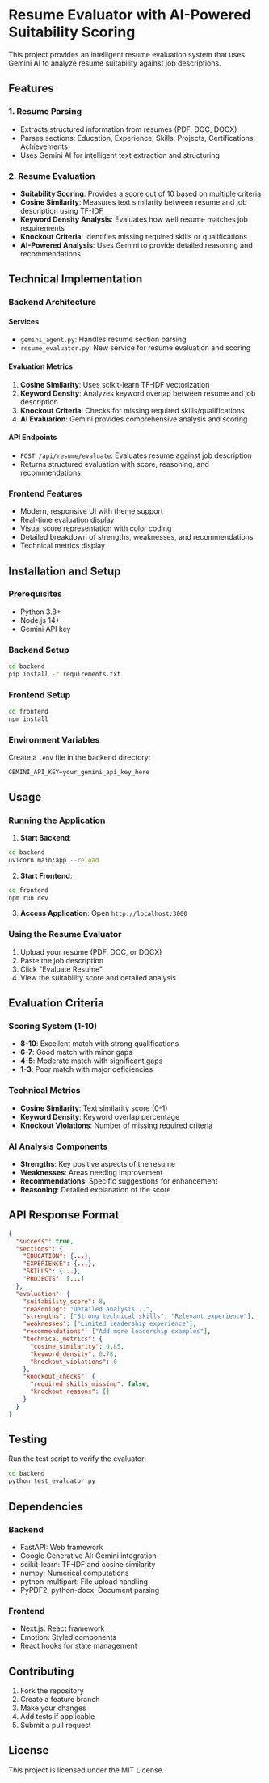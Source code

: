 # Resume Evaluator with AI-Powered Suitability Scoring

This project provides an intelligent resume evaluation system that uses Gemini AI to analyze resume suitability against job descriptions.

## Features

### 1. Resume Parsing
- Extracts structured information from resumes (PDF, DOC, DOCX)
- Parses sections: Education, Experience, Skills, Projects, Certifications, Achievements
- Uses Gemini AI for intelligent text extraction and structuring

### 2. Resume Evaluation
- **Suitability Scoring**: Provides a score out of 10 based on multiple criteria
- **Cosine Similarity**: Measures text similarity between resume and job description using TF-IDF
- **Keyword Density Analysis**: Evaluates how well resume matches job requirements
- **Knockout Criteria**: Identifies missing required skills or qualifications
- **AI-Powered Analysis**: Uses Gemini to provide detailed reasoning and recommendations

## Technical Implementation

### Backend Architecture

#### Services
- `gemini_agent.py`: Handles resume section parsing
- `resume_evaluator.py`: New service for resume evaluation and scoring

#### Evaluation Metrics
1. **Cosine Similarity**: Uses scikit-learn TF-IDF vectorization
2. **Keyword Density**: Analyzes keyword overlap between resume and job description
3. **Knockout Criteria**: Checks for missing required skills/qualifications
4. **AI Evaluation**: Gemini provides comprehensive analysis and scoring

#### API Endpoints
- `POST /api/resume/evaluate`: Evaluates resume against job description
- Returns structured evaluation with score, reasoning, and recommendations

### Frontend Features
- Modern, responsive UI with theme support
- Real-time evaluation display
- Visual score representation with color coding
- Detailed breakdown of strengths, weaknesses, and recommendations
- Technical metrics display

## Installation and Setup

### Prerequisites
- Python 3.8+
- Node.js 14+
- Gemini API key

### Backend Setup
```bash
cd backend
pip install -r requirements.txt
```

### Frontend Setup
```bash
cd frontend
npm install
```

### Environment Variables
Create a `.env` file in the backend directory:
```
GEMINI_API_KEY=your_gemini_api_key_here
```

## Usage

### Running the Application

1. **Start Backend**:
```bash
cd backend
uvicorn main:app --reload
```

2. **Start Frontend**:
```bash
cd frontend
npm run dev
```

3. **Access Application**: Open `http://localhost:3000`

### Using the Resume Evaluator

1. Upload your resume (PDF, DOC, or DOCX)
2. Paste the job description
3. Click "Evaluate Resume"
4. View the suitability score and detailed analysis

## Evaluation Criteria

### Scoring System (1-10)
- **8-10**: Excellent match with strong qualifications
- **6-7**: Good match with minor gaps
- **4-5**: Moderate match with significant gaps
- **1-3**: Poor match with major deficiencies

### Technical Metrics
- **Cosine Similarity**: Text similarity score (0-1)
- **Keyword Density**: Keyword overlap percentage
- **Knockout Violations**: Number of missing required criteria

### AI Analysis Components
- **Strengths**: Key positive aspects of the resume
- **Weaknesses**: Areas needing improvement
- **Recommendations**: Specific suggestions for enhancement
- **Reasoning**: Detailed explanation of the score

## API Response Format

```json
{
  "success": true,
  "sections": {
    "EDUCATION": {...},
    "EXPERIENCE": {...},
    "SKILLS": {...},
    "PROJECTS": [...]
  },
  "evaluation": {
    "suitability_score": 8,
    "reasoning": "Detailed analysis...",
    "strengths": ["Strong technical skills", "Relevant experience"],
    "weaknesses": ["Limited leadership experience"],
    "recommendations": ["Add more leadership examples"],
    "technical_metrics": {
      "cosine_similarity": 0.85,
      "keyword_density": 0.78,
      "knockout_violations": 0
    },
    "knockout_checks": {
      "required_skills_missing": false,
      "knockout_reasons": []
    }
  }
}
```

## Testing

Run the test script to verify the evaluator:
```bash
cd backend
python test_evaluator.py
```

## Dependencies

### Backend
- FastAPI: Web framework
- Google Generative AI: Gemini integration
- scikit-learn: TF-IDF and cosine similarity
- numpy: Numerical computations
- python-multipart: File upload handling
- PyPDF2, python-docx: Document parsing

### Frontend
- Next.js: React framework
- Emotion: Styled components
- React hooks for state management

## Contributing

1. Fork the repository
2. Create a feature branch
3. Make your changes
4. Add tests if applicable
5. Submit a pull request

## License

This project is licensed under the MIT License. 
